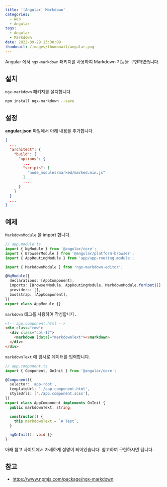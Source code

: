 ```yaml
---
title: '[Angular] Markdown'
categories:
  - Web
  - Angular
tags:
  - Angular
  - Markdown
date: 2022-09-29 13:30:09
thumbnail: /images/thumbnail/angular.png
---
```


Angular 에서 `ngx-markdown` 패키지를 사용하여 Markdown 기능을 구현하였습니다.

## 설치

`ngx-markdown` 패키지를 설치합니다.

```bash
npm install ngx-markdown --save
```

## 설정

**angular.json** 파일에서 아래 내용을 추가합니다.

```json
{
  ...
  "architect": {
    "build": {
      "options": {
        ...
        "scripts": [
          "node_modules/marked/marked.min.js"
        ]
        ...
      }
    }
  }
  ...
}
```

## 예제

`MarkdownModule` 을 import 합니다.

```ts
// app.module.ts
import { NgModule } from '@angular/core';
import { BrowserModule } from '@angular/platform-browser';
import { AppRoutingModule } from 'app/app-routing.module';

import { MarkdownModule } from 'ngx-markdown-editor';

@NgModule({
  declarations: [AppComponent],
  imports: [BrowserModule, AppRoutingModule, MarkdownModule.forRoot()],
  providers: [],
  bootstrap: [AppComponent],
})
export class AppModule {}
```

`markdown` 태그를 사용하여 작성합니다.

```html
<!-- app.component.html -->
<div class="row">
  <div class="col-12">
    <markdown [data]="markdownText"></markdown>
  </div>
</div>
```

`markdownText` 에 임시로 데이터를 입력합니다.

```ts
// app.component.ts
import { Component, OnInit } from '@angular/core';

@Component({
  selector: 'app-root',
  templateUrl: './app.component.html',
  styleUrls: ['./app.component.scss'],
})
export class AppComponent implements OnInit {
  public markdownText: string;

  constructor() {
    this.markdownText = `# Test`;
  }

  ngOnInit(): void {}
}
```

아래 참고 사이트에서 자세하게 설명이 되어있습니다. 참고하여 구현하시면 됩니다.

## 참고

- https://www.npmjs.com/package/ngx-markdown
